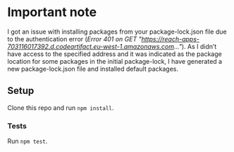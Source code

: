 # Important note

I got an issue with installing packages from your package-lock.json file due to the authentication error (*Error 401 on GET "https://reach-apps-703116017392.d.codeartifact.eu-west-1.amazonaws.com..."*). As I didn’t have access to the specified address and it was indicated as the package location for some packages in the initial package-lock, I have generated a new package-lock.json file and installed default packages.

## Setup

Clone this repo and run `npm install`.

### Tests

Run `npm test`. 